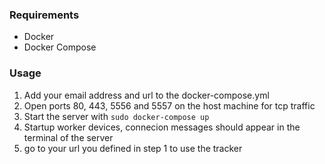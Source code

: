 
### Requirements

- Docker
- Docker Compose

### Usage

1. Add your email address and url to the docker-compose.yml
2. Open ports 80, 443, 5556 and 5557 on the host machine for tcp traffic
3. Start the server with `sudo docker-compose up`
4. Startup worker devices, connecion messages should appear in the terminal of the server
5. go to your url you defined in step 1 to use the tracker
